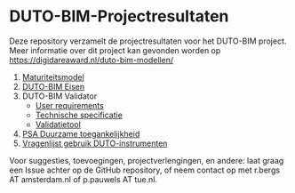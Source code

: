 # DUTO-BIM-Projectresultaten

Deze repository verzamelt de projectresultaten voor het DUTO-BIM project. Meer informatie over dit project kan gevonden worden op https://digidareaward.nl/duto-bim-modellen/

1. [Maturiteitsmodel](1.%20Maturiteitsmodel/01.%20Maturiteitsmodel%20DuTo%20ruimtelijke%20data%20DEF.pdf)
2. [DUTO-BIM Eisen](2.%20DUTO-BIM%20Eisen/02.%20Verslag_DUTO-scan_BIM-modellen_0.3.pdf)
3. DUTO-BIM Validator
    * [User requirements](3.%20DUTO-BIM%20Validator/1.%20User%20requirements/03.%2020211209_URD.pdf)
    * [Technische specificatie](3.%20DUTO-BIM%20Validator/2.%20Technische%20specificatie/20220821_techspec.pdf)
    * [Validatietool](3.%20DUTO-BIM%20Validator/3.%20Validatietool/README.md)
4. [PSA Duurzame toegankelijkheid](4.%20PSA%20Duurzame%20toegankelijkheid/06.%20PSA%20Duurzame%20toegankelijkheid%20van%20Ruimtelijke%20Data%20-%20v06.1.pdf)
5. [Vragenlijst gebruik DUTO-instrumenten](5.%20Vragenlijst%20gebruik%20DUTO-instrumenten/07.%20Vragenlijst%20-%20Feedback%20DUTO%20BIM%20projectresultaten.pdf)

Voor suggesties, toevoegingen, projectverlengingen, en andere: laat graag een Issue achter op de GitHub repository, of neem contact op met r.bergs AT amsterdam.nl of p.pauwels AT tue.nl.
